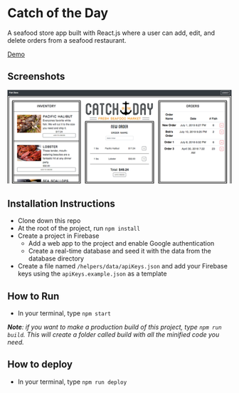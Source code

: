 # Catch of the Day
A seafood store app built with React.js where a user can add, edit, and delete orders from a seafood restaurant. 

[Demo](https://fishstore-bdf56.firebaseapp.com)

## Screenshots
![image of catch of the day site](https://raw.githubusercontent.com/bobbybaxter/fishstore/master/src/assets/screenshot.png)

## Installation Instructions
- Clone down this repo
- At the root of the project, run `npm install`
- Create a project in Firebase
  - Add a web app to the project and enable Google authentication
  - Create a real-time database and seed it with the data from the database directory
- Create a file named `/helpers/data/apiKeys.json` and add your Firebase keys using the `apiKeys.example.json` as a template

## How to Run
- In your terminal, type `npm start`

***Note**: if you want to make a production build of this project, type `npm run build`.  This will create a folder called build with all the minified code you need.*

## How to deploy
- In your terminal, type `npm run deploy`
